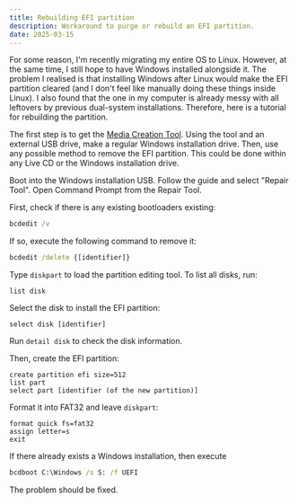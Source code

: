 ```yaml
---
title: Rebuilding EFI partition
description: Workaround to purge or rebuild an EFI partition.
date: 2025-03-15
---
```


For some reason, I'm recently migrating my entire OS to Linux. However, at the same time, I still hope to have Windows installed alongside it. The problem I realised is that installing Windows after Linux would make the EFI partition cleared (and I don't feel like manually doing these things inside Linux). I also found that the one in my computer is already messy with all leftovers by previous dual-system installations. Therefore, here is a tutorial for rebuilding the partition.

The first step is to get the [Media Creation Tool](https://www.microsoft.com/en-us/software-download/windows11). Using the tool and an external USB drive, make a regular Windows installation drive. Then, use any possible method to remove the EFI partition. This could be done within any Live CD or the Windows installation drive.

Boot into the Windows installation USB. Follow the guide and select "Repair Tool". Open Command Prompt from the Repair Tool.

First, check if there is any existing bootloaders existing:
```bat
bcdedit /v
```
If so, execute the following command to remove it:
```bat
bcdedit /delete {[identifier]}
```

Type `diskpart` to load the partition editing tool. To list all disks, run:
```
list disk
```

Select the disk to install the EFI partition:
```
select disk [identifier]
```

Run `detail disk` to check the disk information.

Then, create the EFI partition:
```
create partition efi size=512
list part
select part [identifier (of the new partition)]
```

Format it into FAT32 and leave `diskpart`:
```
format quick fs=fat32
assign letter=s
exit
```

If there already exists a Windows installation, then execute
```cmd
bcdboot C:\Windows /s S: /f UEFI
```

The problem should be fixed.

